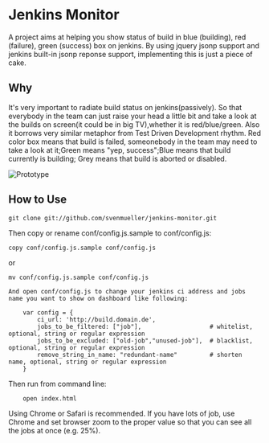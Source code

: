 Jenkins Monitor
=============

A project aims at helping you show status of build in blue (building), red (failure), green (success) box on jenkins.
By using jquery jsonp support and jenkins built-in jsonp reponse support, implementing this is just a piece of cake.

Why
-------

It's very important to radiate build status on jenkins(passively). So that everybody in the team can just raise your head
a little bit and take a look at the builds on screen(it could be in big TV),whether it is red/blue/green. Also it borrows very similar metaphor from Test Driven Development rhythm. Red color box means that build is failed, someonebody in the team may need to take a look at it;Green means "yep, success";Blue means that build currently is building; Grey means that build is aborted or disabled.

![Prototype](http://farm7.static.flickr.com/6037/6328931162_042f2c1d09_z.jpg "Optional title")

How to Use
-----------

    git clone git://github.com/svenmueller/jenkins-monitor.git


  Then copy or rename conf/config.js.sample to conf/config.js:
  
    copy conf/config.js.sample conf/config.js
    
  or
    
    mv conf/config.js.sample conf/config.js
	
	And open conf/config.js to change your jenkins ci address and jobs name you want to show on dashboard like following:
	
		var config = {
			ci_url: 'http://build.domain.de',
			jobs_to_be_filtered: ["job"],					# whitelist, optional, string or regular expression
			jobs_to_be_excluded: ["old-job","unused-job"],	# blacklist, optional, string or regular expression
			remove_string_in_name: "redundant-name" 		# shorten name, optional, string or regular expression 
		}


  Then run from command line: 

		open index.html

  Using Chrome or Safari is recommended. If you have lots of job, use Chrome and set browser zoom to the proper value so that you can see all the jobs at once (e.g. 25%).
		
